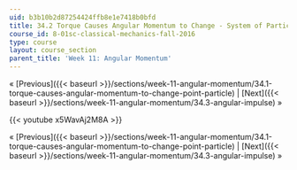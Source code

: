 ```yaml
---
uid: b3b10b2d87254424ffb8e1e7418b0bfd
title: 34.2 Torque Causes Angular Momentum to Change - System of Particles
course_id: 8-01sc-classical-mechanics-fall-2016
type: course
layout: course_section
parent_title: 'Week 11: Angular Momentum'
---
```


« [Previous]({{< baseurl >}}/sections/week-11-angular-momentum/34.1-torque-causes-angular-momentum-to-change-point-particle) | [Next]({{< baseurl >}}/sections/week-11-angular-momentum/34.3-angular-impulse) »

{{< youtube x5WavAj2M8A >}}

« [Previous]({{< baseurl >}}/sections/week-11-angular-momentum/34.1-torque-causes-angular-momentum-to-change-point-particle) | [Next]({{< baseurl >}}/sections/week-11-angular-momentum/34.3-angular-impulse) »